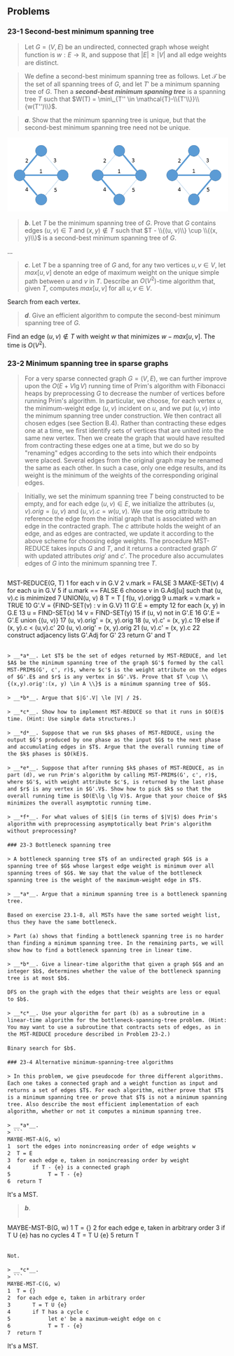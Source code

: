 ## Problems

### 23-1 Second-best minimum spanning tree

> Let $G = (V, E)$ be an undirected, connected graph whose weight function is $w: E \rightarrow \mathbb{R}$, and suppose that $|E| \ge |V|$ and all edge weights are distinct.

> We define a second-best minimum spanning tree as follows. Let $\mathcal{T}$ be the set of all spanning trees of $G$, and let $T'$ be a minimum spanning tree of $G$. Then a __*second-best minimum spanning tree*__ is a spanning tree $T$ such that $W(T) = \min\_{T'' \in \mathcal{T}-\\{T'\\}}\\{w(T'')\\}$.

> __*a*__. Show that the minimum spanning tree is unique, but that the second-best minimum spanning tree need not be unique.

![](./img/23-1_1.png)

> __*b*__. Let $T$ be the minimum spanning tree of $G$. Prove that $G$ contains edges $(u, v) \in T$ and $(x, y) \notin T$ such that $T - \\{(u, v)\\} \cup \\{(x, y)\\}$ is a second-best minimum spanning tree of $G$.

$\dots$

> __*c*__. Let $T$ be a spanning tree of $G$ and, for any two vertices $u, v \in V$, let $max[u,v]$ denote an edge of maximum weight on the unique simple path between $u$ and $v$ in $T$. Describe an $O(V^2)$-time algorithm that, given $T$, computes $max[u, v]$ for all $u, v \in V$.

Search from each vertex.

> __*d*__. Give an efficient algorithm to compute the second-best minimum spanning tree of $G$.

Find an edge $(u, v) \notin T$ with weight $w$ that minimizes $w - max[u,v]$. The time is $O(V^2)$.

### 23-2 Minimum spanning tree in sparse graphs

> For a very sparse connected graph $G = (V, E)$, we can further improve upon the $O(E + V \lg V)$ running time of Prim's algorithm with Fibonacci heaps by preprocessing $G$ to decrease the number of vertices before running Prim's algorithm. In particular, we choose, for each vertex $u$, the minimum-weight edge $(u, v)$ incident on $u$, and we put $(u, v)$ into the minimum spanning tree under construction. We then contract all chosen edges (see Section B.4). Rather than contracting these edges one at a time, we first identify sets of vertices that are united into the same new vertex. Then we create the graph that would have resulted from contracting these edges one at a time, but we do so by "renaming" edges according to the sets into which their endpoints were placed. Several edges from the original graph may be renamed the same as each other. In such a case, only one edge results, and its weight is the minimum of the weights of the corresponding original edges.

> Initially, we set the minimum spanning tree $T$ being constructed to be empty, and for each edge $(u, v) \in E$, we initialize the attributes $(u, v).orig = (u, v)$ and $(u, v).c = w(u, v)$. We use the orig attribute to reference the edge from the initial graph that is associated with an edge in the contracted graph. The $c$ attribute holds the weight of an edge, and as edges are contracted, we update it according to the above scheme for choosing edge weights. The procedure MST-REDUCE takes inputs $G$ and $T$, and it returns a contracted graph $G'$ with updated attributes $orig'$ and $c'$. The procedure also accumulates edges of $G$ into the minimum spanning tree $T$.

> ```
MST-REDUCE(G, T)
1  for each v in G.V
2       v.mark = FALSE
3       MAKE-SET(v)
4  for each u in G.V
5       if u.mark == FALSE
6            choose v in G.Adj[u] such that (u, v).c is minimized
7            UNION(u, v)
8            T = T [ f(u, v).origg
9            u.mark = v.mark = TRUE
10  G'.V = {FIND-SET(v) : v in G.V}
11  G'.E = empty
12  for each (x, y) in G.E
13       u = FIND-SET(x)
14       v = FIND-SET(y)
15       if (u, v) not in G'.E
16            G'.E = G'.E union {(u, v)}
17            (u, v).orig' = (x, y).orig
18            (u, v).c' = (x, y).c
19       else if (x, y).c < (u,v).c'
20            (u, v).orig' = (x, y).orig
21            (u, v).c' = (x, y).c
22  construct adjacency lists G'.Adj for G'
23  return G' and T
```

> __*a*__. Let $T$ be the set of edges returned by MST-REDUCE, and let $A$ be the minimum spanning tree of the graph $G'$ formed by the call MST-PRIM$(G', c', r)$, where $c'$ is the weight attribute on the edges of $G'.E$ and $r$ is any vertex in $G'.V$. Prove that $T \cup \\{(x,y).orig':(x, y) \in A \\}$ is a minimum spanning tree of $G$.

> __*b*__. Argue that $|G'.V| \le |V| / 2$.

> __*c*__. Show how to implement MST-REDUCE so that it runs in $O(E)$ time. (Hint: Use simple data structures.)

> __*d*__. Suppose that we run $k$ phases of MST-REDUCE, using the output $G'$ produced by one phase as the input $G$ to the next phase and accumulating edges in $T$. Argue that the overall running time of the $k$ phases is $O(kE)$.

> __*e*__. Suppose that after running $k$ phases of MST-REDUCE, as in part (d), we run Prim's algorithm by calling MST-PRIM$(G', c', r)$, where $G'$, with weight attribute $c'$, is returned by the last phase and $r$ is any vertex in $G'.V$. Show how to pick $k$ so that the overall running time is $O(E\lg \lg V)$. Argue that your choice of $k$ minimizes the overall asymptotic running time.

> __*f*__. For what values of $|E|$ (in terms of $|V|$) does Prim's algorithm with preprocessing asymptotically beat Prim's algorithm without preprocessing?

### 23-3 Bottleneck spanning tree

> A bottleneck spanning tree $T$ of an undirected graph $G$ is a spanning tree of $G$ whose largest edge weight is minimum over all spanning trees of $G$. We say that the value of the bottleneck spanning tree is the weight of the maximum-weight edge in $T$.

> __*a*__. Argue that a minimum spanning tree is a bottleneck spanning tree. 

Based on exercise 23.1-8, all MSTs have the same sorted weight list, thus they have the same bottleneck.

> Part (a) shows that finding a bottleneck spanning tree is no harder than finding a minimum spanning tree. In the remaining parts, we will show how to find a bottleneck spanning tree in linear time.

> __*b*__. Give a linear-time algorithm that given a graph $G$ and an integer $b$, determines whether the value of the bottleneck spanning tree is at most $b$.

DFS on the graph with the edges that their weights are less or equal to $b$.

> __*c*__. Use your algorithm for part (b) as a subroutine in a linear-time algorithm for the bottleneck-spanning-tree problem. (Hint: You may want to use a subroutine that contracts sets of edges, as in the MST-REDUCE procedure described in Problem 23-2.)

Binary search for $b$.

### 23-4 Alternative minimum-spanning-tree algorithms

> In this problem, we give pseudocode for three different algorithms. Each one takes a connected graph and a weight function as input and returns a set of edges $T$. For each algorithm, either prove that $T$ is a minimum spanning tree or prove that $T$ is not a minimum spanning tree. Also describe the most efficient implementation of each algorithm, whether or not it computes a minimum spanning tree.

> __*a*__. 
> ```
MAYBE-MST-A(G, w)
1  sort the edges into nonincreasing order of edge weights w
2  T = E
3  for each edge e, taken in nonincreasing order by weight
4       if T - {e} is a connected graph
5            T = T - {e}
6  return T
```

It's a MST.

> __*b*__. 
> ```
MAYBE-MST-B(G, w)
1  T = {}
2  for each edge e, taken in arbitrary order
3       if T U {e} has no cycles
4            T = T U {e}
5  return T
```

Not.

> __*c*__. 
> ```
MAYBE-MST-C(G, w)
1  T = {}
2  for each edge e, taken in arbitrary order
3       T = T U {e}
4       if T has a cycle c
5            let e' be a maximum-weight edge on c
6            T = T - {e}
7  return T
```

It's a MST.
